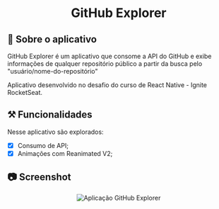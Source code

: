 <h1 align="center">GitHub Explorer</h1>

## 📌 Sobre o aplicativo

GitHub Explorer é um aplicativo que consome a API do GitHub e exibe informações de qualquer repositório público a partir da busca pelo "usuário/nome-do-repositório"

Aplicativo desenvolvido no desafio do curso de React Native - Ignite RocketSeat. 

## ⚒ Funcionalidades
Nesse aplicativo são explorados:
- [x] Consumo de API;
- [x] Animações com Reanimated V2;

## :camera: Screenshot

<p align="center">
  <img alt="Aplicação GitHub Explorer" src=".github/GitHubExplorer_aplicação.gif"/>
</p>


